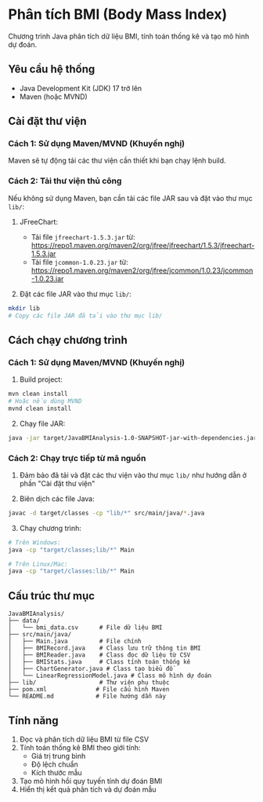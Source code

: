 # Phân tích BMI (Body Mass Index)

Chương trình Java phân tích dữ liệu BMI, tính toán thống kê và tạo mô hình dự đoán.

## Yêu cầu hệ thống

- Java Development Kit (JDK) 17 trở lên
- Maven (hoặc MVND)

## Cài đặt thư viện

### Cách 1: Sử dụng Maven/MVND (Khuyến nghị)
Maven sẽ tự động tải các thư viện cần thiết khi bạn chạy lệnh build.

### Cách 2: Tải thư viện thủ công
Nếu không sử dụng Maven, bạn cần tải các file JAR sau và đặt vào thư mục `lib/`:

1. JFreeChart:
   - Tải file `jfreechart-1.5.3.jar` từ: https://repo1.maven.org/maven2/org/jfree/jfreechart/1.5.3/jfreechart-1.5.3.jar
   - Tải file `jcommon-1.0.23.jar` từ: https://repo1.maven.org/maven2/org/jfree/jcommon/1.0.23/jcommon-1.0.23.jar

2. Đặt các file JAR vào thư mục `lib/`:
```bash
mkdir lib
# Copy các file JAR đã tải vào thư mục lib/
```

## Cách chạy chương trình

### Cách 1: Sử dụng Maven/MVND (Khuyến nghị)

1. Build project:
```bash
mvn clean install
# Hoặc nếu dùng MVND
mvnd clean install
```

2. Chạy file JAR:
```bash
java -jar target/JavaBMIAnalysis-1.0-SNAPSHOT-jar-with-dependencies.jar
```

### Cách 2: Chạy trực tiếp từ mã nguồn

1. Đảm bảo đã tải và đặt các thư viện vào thư mục `lib/` như hướng dẫn ở phần "Cài đặt thư viện"

2. Biên dịch các file Java:
```bash
javac -d target/classes -cp "lib/*" src/main/java/*.java
```

3. Chạy chương trình:
```bash
# Trên Windows:
java -cp "target/classes;lib/*" Main

# Trên Linux/Mac:
java -cp "target/classes:lib/*" Main
```

## Cấu trúc thư mục

```
JavaBMIAnalysis/
├── data/
│   └── bmi_data.csv      # File dữ liệu BMI
├── src/main/java/
│   ├── Main.java         # File chính
│   ├── BMIRecord.java    # Class lưu trữ thông tin BMI
│   ├── BMIReader.java    # Class đọc dữ liệu từ CSV
│   ├── BMIStats.java     # Class tính toán thống kê
│   ├── ChartGenerator.java # Class tạo biểu đồ
│   └── LinearRegressionModel.java # Class mô hình dự đoán
├── lib/                  # Thư viện phụ thuộc
├── pom.xml              # File cấu hình Maven
└── README.md            # File hướng dẫn này
```

## Tính năng

1. Đọc và phân tích dữ liệu BMI từ file CSV
2. Tính toán thống kê BMI theo giới tính:
   - Giá trị trung bình
   - Độ lệch chuẩn
   - Kích thước mẫu
3. Tạo mô hình hồi quy tuyến tính dự đoán BMI
4. Hiển thị kết quả phân tích và dự đoán mẫu

